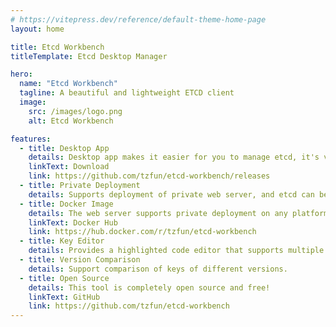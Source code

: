 ```yaml
---
# https://vitepress.dev/reference/default-theme-home-page
layout: home

title: Etcd Workbench
titleTemplate: Etcd Desktop Manager

hero:
  name: "Etcd Workbench"
  tagline: A beautiful and lightweight ETCD client
  image:
    src: /images/logo.png
    alt: Etcd Workbench

features:
  - title: Desktop App
    details: Desktop app makes it easier for you to manage etcd, it's very light, only 4M. Supports major versions of Mac and Windows.
    linkText: Download
    link: https://github.com/tzfun/etcd-workbench/releases
  - title: Private Deployment
    details: Supports deployment of private web server, and etcd can be managed in the browser on any device. 
  - title: Docker Image
    details: The web server supports private deployment on any platform and provides Docker images for Windows, MacOS, and Linux (arm/x86).
    linkText: Docker Hub
    link: https://hub.docker.com/r/tzfun/etcd-workbench
  - title: Key Editor
    details: Provides a highlighted code editor that supports multiple language highlighting and quick code formatting.
  - title: Version Comparison
    details: Support comparison of keys of different versions. 
  - title: Open Source
    details: This tool is completely open source and free!
    linkText: GitHub
    link: https://github.com/tzfun/etcd-workbench
---
```


